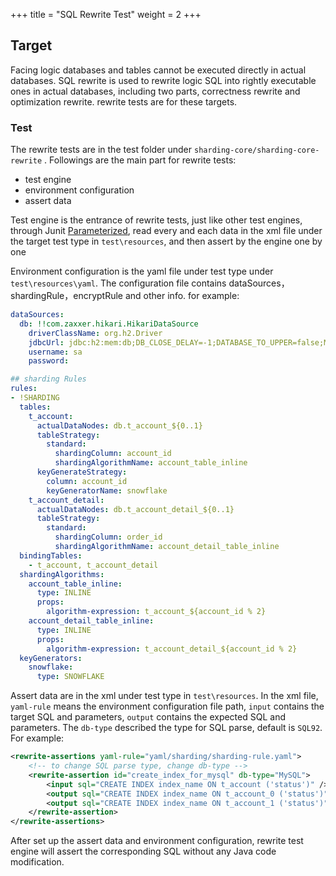 +++
title = "SQL Rewrite Test"
weight = 2
+++

## Target

Facing logic databases and tables cannot be executed directly in actual databases. SQL rewrite is used to rewrite logic SQL into rightly executable ones in actual databases, including two parts, correctness rewrite and optimization rewrite. rewrite tests are for these targets.

### Test

The rewrite tests are in the test folder under `sharding-core/sharding-core-rewrite` . Followings are the main part for rewrite tests:

  - test engine
  - environment configuration
  - assert data

Test engine is the entrance of rewrite tests, just like other test engines, through Junit [Parameterized](https://github.com/junit-team/junit4/wiki/Parameterized-tests), read every and each data in the xml file under the target test type in `test\resources`, and then assert by the engine one by one

Environment configuration is the yaml file under test type under `test\resources\yaml`. The configuration file contains dataSources，shardingRule，encryptRule and other info. for example:

```yaml
dataSources:
  db: !!com.zaxxer.hikari.HikariDataSource
    driverClassName: org.h2.Driver
    jdbcUrl: jdbc:h2:mem:db;DB_CLOSE_DELAY=-1;DATABASE_TO_UPPER=false;MODE=MYSQL
    username: sa
    password:

## sharding Rules
rules:
- !SHARDING
  tables:
    t_account:
      actualDataNodes: db.t_account_${0..1}
      tableStrategy: 
        standard:
          shardingColumn: account_id
          shardingAlgorithmName: account_table_inline
      keyGenerateStrategy:
        column: account_id
        keyGeneratorName: snowflake
    t_account_detail:
      actualDataNodes: db.t_account_detail_${0..1}
      tableStrategy: 
        standard:
          shardingColumn: order_id
          shardingAlgorithmName: account_detail_table_inline
  bindingTables:
    - t_account, t_account_detail
  shardingAlgorithms:
    account_table_inline:
      type: INLINE
      props:
        algorithm-expression: t_account_${account_id % 2}
    account_detail_table_inline:
      type: INLINE
      props:
        algorithm-expression: t_account_detail_${account_id % 2}
  keyGenerators:
    snowflake:
      type: SNOWFLAKE
```

Assert data are in the xml under test type in `test\resources`. In the xml file, `yaml-rule` means the environment configuration file path, `input` contains the target SQL and parameters, `output` contains the expected SQL and parameters.
The `db-type` described the type for SQL parse, default is `SQL92`. For example: 

```xml
<rewrite-assertions yaml-rule="yaml/sharding/sharding-rule.yaml">
    <!-- to change SQL parse type, change db-type --> 
    <rewrite-assertion id="create_index_for_mysql" db-type="MySQL">
        <input sql="CREATE INDEX index_name ON t_account ('status')" />
        <output sql="CREATE INDEX index_name ON t_account_0 ('status')" />
        <output sql="CREATE INDEX index_name ON t_account_1 ('status')" />
    </rewrite-assertion>
</rewrite-assertions>
```

After set up the assert data and environment configuration, rewrite test engine will assert the corresponding SQL without any Java code modification.
